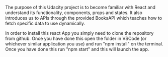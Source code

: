 The purpose of this Udacity project is to become familiar with React and understand its functionality, components, props and states. It also introduces us to APIs through the provided BooksAPI which teaches how to fetch specific data to use dynamically.

In order to install this react App you simply need to clone the repository from github. Once you have done this open the folder in VSCode (or whichever similar application you use) and run "npm install" on the terminal. Once you have done this run "npm start" and this will launch the app.
